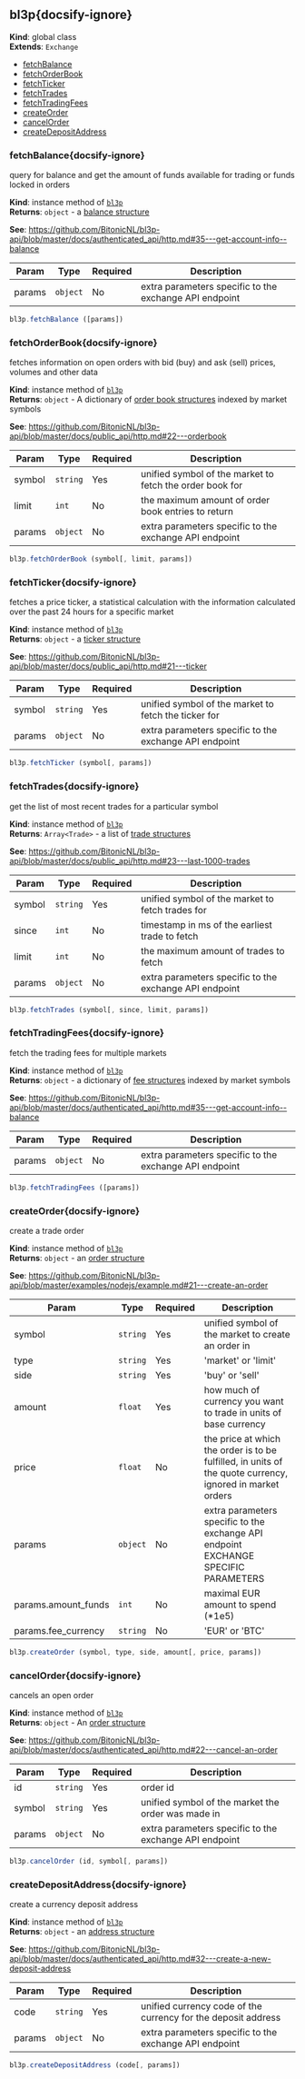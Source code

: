 
<a name="bl3p" id="bl3p"></a>

## bl3p{docsify-ignore}
**Kind**: global class  
**Extends**: <code>Exchange</code>  

* [fetchBalance](#fetchbalance)
* [fetchOrderBook](#fetchorderbook)
* [fetchTicker](#fetchticker)
* [fetchTrades](#fetchtrades)
* [fetchTradingFees](#fetchtradingfees)
* [createOrder](#createorder)
* [cancelOrder](#cancelorder)
* [createDepositAddress](#createdepositaddress)

<a name="fetchBalance" id="fetchbalance"></a>

### fetchBalance{docsify-ignore}
query for balance and get the amount of funds available for trading or funds locked in orders

**Kind**: instance method of [<code>bl3p</code>](#bl3p)  
**Returns**: <code>object</code> - a [balance structure](https://docs.ccxt.com/#/?id=balance-structure)

**See**: https://github.com/BitonicNL/bl3p-api/blob/master/docs/authenticated_api/http.md#35---get-account-info--balance  

| Param | Type | Required | Description |
| --- | --- | --- | --- |
| params | <code>object</code> | No | extra parameters specific to the exchange API endpoint |


```javascript
bl3p.fetchBalance ([params])
```


<a name="fetchOrderBook" id="fetchorderbook"></a>

### fetchOrderBook{docsify-ignore}
fetches information on open orders with bid (buy) and ask (sell) prices, volumes and other data

**Kind**: instance method of [<code>bl3p</code>](#bl3p)  
**Returns**: <code>object</code> - A dictionary of [order book structures](https://docs.ccxt.com/#/?id=order-book-structure) indexed by market symbols

**See**: https://github.com/BitonicNL/bl3p-api/blob/master/docs/public_api/http.md#22---orderbook  

| Param | Type | Required | Description |
| --- | --- | --- | --- |
| symbol | <code>string</code> | Yes | unified symbol of the market to fetch the order book for |
| limit | <code>int</code> | No | the maximum amount of order book entries to return |
| params | <code>object</code> | No | extra parameters specific to the exchange API endpoint |


```javascript
bl3p.fetchOrderBook (symbol[, limit, params])
```


<a name="fetchTicker" id="fetchticker"></a>

### fetchTicker{docsify-ignore}
fetches a price ticker, a statistical calculation with the information calculated over the past 24 hours for a specific market

**Kind**: instance method of [<code>bl3p</code>](#bl3p)  
**Returns**: <code>object</code> - a [ticker structure](https://docs.ccxt.com/#/?id=ticker-structure)

**See**: https://github.com/BitonicNL/bl3p-api/blob/master/docs/public_api/http.md#21---ticker  

| Param | Type | Required | Description |
| --- | --- | --- | --- |
| symbol | <code>string</code> | Yes | unified symbol of the market to fetch the ticker for |
| params | <code>object</code> | No | extra parameters specific to the exchange API endpoint |


```javascript
bl3p.fetchTicker (symbol[, params])
```


<a name="fetchTrades" id="fetchtrades"></a>

### fetchTrades{docsify-ignore}
get the list of most recent trades for a particular symbol

**Kind**: instance method of [<code>bl3p</code>](#bl3p)  
**Returns**: <code>Array&lt;Trade&gt;</code> - a list of [trade structures](https://docs.ccxt.com/#/?id=public-trades)

**See**: https://github.com/BitonicNL/bl3p-api/blob/master/docs/public_api/http.md#23---last-1000-trades  

| Param | Type | Required | Description |
| --- | --- | --- | --- |
| symbol | <code>string</code> | Yes | unified symbol of the market to fetch trades for |
| since | <code>int</code> | No | timestamp in ms of the earliest trade to fetch |
| limit | <code>int</code> | No | the maximum amount of trades to fetch |
| params | <code>object</code> | No | extra parameters specific to the exchange API endpoint |


```javascript
bl3p.fetchTrades (symbol[, since, limit, params])
```


<a name="fetchTradingFees" id="fetchtradingfees"></a>

### fetchTradingFees{docsify-ignore}
fetch the trading fees for multiple markets

**Kind**: instance method of [<code>bl3p</code>](#bl3p)  
**Returns**: <code>object</code> - a dictionary of [fee structures](https://docs.ccxt.com/#/?id=fee-structure) indexed by market symbols

**See**: https://github.com/BitonicNL/bl3p-api/blob/master/docs/authenticated_api/http.md#35---get-account-info--balance  

| Param | Type | Required | Description |
| --- | --- | --- | --- |
| params | <code>object</code> | No | extra parameters specific to the exchange API endpoint |


```javascript
bl3p.fetchTradingFees ([params])
```


<a name="createOrder" id="createorder"></a>

### createOrder{docsify-ignore}
create a trade order

**Kind**: instance method of [<code>bl3p</code>](#bl3p)  
**Returns**: <code>object</code> - an [order structure](https://docs.ccxt.com/#/?id=order-structure)

**See**: https://github.com/BitonicNL/bl3p-api/blob/master/examples/nodejs/example.md#21---create-an-order  

| Param | Type | Required | Description |
| --- | --- | --- | --- |
| symbol | <code>string</code> | Yes | unified symbol of the market to create an order in |
| type | <code>string</code> | Yes | 'market' or 'limit' |
| side | <code>string</code> | Yes | 'buy' or 'sell' |
| amount | <code>float</code> | Yes | how much of currency you want to trade in units of base currency |
| price | <code>float</code> | No | the price at which the order is to be fulfilled, in units of the quote currency, ignored in market orders |
| params | <code>object</code> | No | extra parameters specific to the exchange API endpoint EXCHANGE SPECIFIC PARAMETERS |
| params.amount_funds | <code>int</code> | No | maximal EUR amount to spend (*1e5) |
| params.fee_currency | <code>string</code> | No | 'EUR' or 'BTC' |


```javascript
bl3p.createOrder (symbol, type, side, amount[, price, params])
```


<a name="cancelOrder" id="cancelorder"></a>

### cancelOrder{docsify-ignore}
cancels an open order

**Kind**: instance method of [<code>bl3p</code>](#bl3p)  
**Returns**: <code>object</code> - An [order structure](https://docs.ccxt.com/#/?id=order-structure)

**See**: https://github.com/BitonicNL/bl3p-api/blob/master/docs/authenticated_api/http.md#22---cancel-an-order  

| Param | Type | Required | Description |
| --- | --- | --- | --- |
| id | <code>string</code> | Yes | order id |
| symbol | <code>string</code> | Yes | unified symbol of the market the order was made in |
| params | <code>object</code> | No | extra parameters specific to the exchange API endpoint |


```javascript
bl3p.cancelOrder (id, symbol[, params])
```


<a name="createDepositAddress" id="createdepositaddress"></a>

### createDepositAddress{docsify-ignore}
create a currency deposit address

**Kind**: instance method of [<code>bl3p</code>](#bl3p)  
**Returns**: <code>object</code> - an [address structure](https://docs.ccxt.com/#/?id=address-structure)

**See**: https://github.com/BitonicNL/bl3p-api/blob/master/docs/authenticated_api/http.md#32---create-a-new-deposit-address  

| Param | Type | Required | Description |
| --- | --- | --- | --- |
| code | <code>string</code> | Yes | unified currency code of the currency for the deposit address |
| params | <code>object</code> | No | extra parameters specific to the exchange API endpoint |


```javascript
bl3p.createDepositAddress (code[, params])
```

